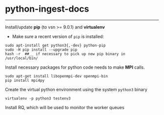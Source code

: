 # python-ingest-docs
---

Install/update **pip** (to vsn >= 9.0.1) and **virtualenv**

- Make sure a recent version of `pip` is installed:
```
sudo apt-install get python3{,-dev} python-pip
sudo -H pip install --upgrade pip
hash -r  ##__ if necessary to pick up new pip binary in /usr/local/bin/
```
Install necessary packages for python code needs to make **MPI** calls.

```
sudo apt-get install libopenmpi-dev openmpi-bin
pip install mpi4py
```
Create the virtual python environment using the system `python3` binary 

`virtualenv -p python3 testenv3`

Install RQ, which will be used to monitor the worker queues

```


```
